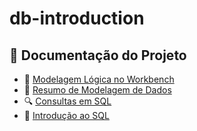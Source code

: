 # db-introduction


## 📂 Documentação do Projeto

- 📘 [Modelagem Lógica no Workbench](./Modelagem_Logica_Workbench.md)
- 📄 [Resumo de Modelagem de Dados](./Resumo_Modelagem_Dados.md)
- 🔍 [Consultas em SQL](./sql_consultas.md)
- 🧠 [Introdução ao SQL](./sql-introducao.md)